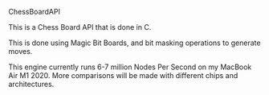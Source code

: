 ChessBoardAPI

This is a Chess Board API that is done in C.

This is done using Magic Bit Boards, and bit masking operations to generate moves.

This engine currently runs 6-7 million Nodes Per Second on my MacBook Air M1 2020. More comparisons will be made with different chips and architectures. 
